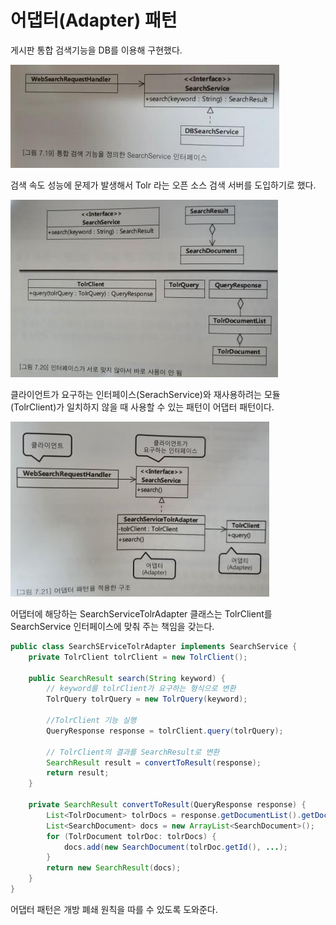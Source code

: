 # 어댑터(Adapter) 패턴

게시판 통합 검색기능을 DB를 이용해 구현했다.

![](<../../../.gitbook/assets/image (51).png>)

검색 속도 성능에 문제가 발생해서 Tolr 라는 오픈 소스 검색 서버를 도입하기로 했다.

![](<../../../.gitbook/assets/image (75).png>)

클라이언트가 요구하는 인터페이스(SerachService)와 재사용하려는 모듈(TolrClient)가 일치하지 않을 때 사용할 수 있는 패턴이 어댑터 패턴이다.

![](<../../../.gitbook/assets/image (11).png>)

어댑터에 해당하는 SearchServiceTolrAdapter 클래스는 TolrClient를 SearchService 인터페이스에 맞춰 주는 책임을 갖는다.

```java
public class SearchSErviceTolrAdapter implements SearchService {
    private TolrClient tolrClient = new TolrClient();
    
    public SearchResult search(String keyword) {
        // keyword를 tolrClient가 요구하는 형식으로 변환
        TolrQuery tolrQuery = new TolrQuery(keyword);
        
        //TolrClient 기능 실행
        QueryResponse response = tolrClient.query(tolrQuery);

        // TolrClient의 결과를 SearchResult로 변환    
        SearchResult result = convertToResult(response);
        return result;
    }
    
    private SearchResult convertToResult(QueryResponse response) {
        List<TolrDocument> tolrDocs = response.getDocumentList().getDocuments();
        List<SearchDocument> docs = new ArrayList<SearchDocument>();
        for (TolrDocument tolrDoc: tolrDocs) {
            docs.add(new SearchDocument(tolrDoc.getId(), ...);
        }
        return new SearchResult(docs);
    }
}
```

어댑터 패턴은 개방 폐쇄 원칙을 따를 수 있도록 도와준다.
